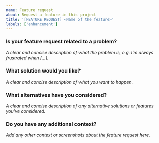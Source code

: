 ```yaml
---
name: Feature request
about: Request a feature in this project
title: '[FEATURE REQUEST] <Name of the feature>'
labels: ['enhancement']
---
```


### Is your feature request related to a problem?

_A clear and concise description of what the problem is, e.g. I'm always frustrated when [...]._

### What solution would you like?

_A clear and concise description of what you want to happen._

### What alternatives have you considered?

_A clear and concise description of any alternative solutions or features you've considered._

### Do you have any additional context?

_Add any other context or screenshots about the feature request here._
